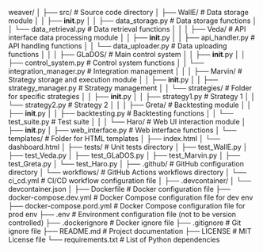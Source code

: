weaver/
│
├── src/                    # Source code directory
│   ├── WallE/              # Data storage module
│   │   ├── __init__.py
│   │   ├── data_storage.py     # Data storage functions
│   │   └── data_retrieval.py   # Data retrieval functions
│   │
│   ├── Veda/               # API interface data processing module
│   │   ├── __init__.py
│   │   ├── api_handler.py      # API handling functions
│   │   └── data_uploader.py    # Data uploading functions
│   │
│   ├── GLaDOS/             # Main control system
│   │   ├── __init__.py
│   │   ├── control_system.py   # Control system functions
│   │   └── integration_manager.py  # Integration management
│   │
│   ├── Marvin/             # Strategy storage and execution module
│   │   ├── __init__.py
│   │   ├── strategy_manager.py # Strategy management
│   │   └── strategies/         # Folder for specific strategies
│   │       ├── __init__.py
│   │       ├── strategy1.py    # Strategy 1
│   │       └── strategy2.py    # Strategy 2
│   │
│   ├── Greta/              # Backtesting module
│   │   ├── __init__.py
│   │   ├── backtesting.py      # Backtesting functions
│   │   └── test_suite.py       # Test suite
│   │
│   └── Haro/               # Web UI interaction module
│       ├── __init__.py
│       ├── web_interface.py    # Web interface functions
│       └── templates/          # Folder for HTML templates
│           ├── index.html
│           └── dashboard.html
│
├── tests/                  # Unit tests directory
│   ├── test_WallE.py
│   ├── test_Veda.py
│   ├── test_GLaDOS.py
│   ├── test_Marvin.py
│   ├── test_Greta.py
│   └── test_Haro.py
│
├── .github/                # GitHub configuration directory
│   └── workflows/          # GitHub Actions workflows directory
│       └── ci_cd.yml       # CI/CD workflow configuration file
│
├── .devcontainer/
│   └── devcontainer.json
│
├── Dockerfile              # Docker configuration file
├── docker-compose.dev.yml  # Docker Compose configuration file for dev env
├── docker-compose.pord.yml # Docker Compose configuration file for prod env
├── .env                    # Environment configuration file (not to be version controlled)
├── .dockerignore           # Docker ignore file
├── .gitignore              # Git ignore file
├── README.md               # Project documentation
├── LICENSE                 # MIT License file
└── requirements.txt        # List of Python dependencies

